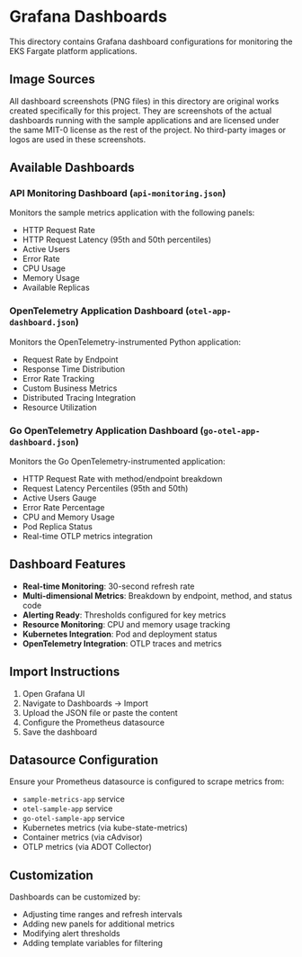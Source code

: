 # Grafana Dashboards

This directory contains Grafana dashboard configurations for monitoring the EKS Fargate platform applications.

## Image Sources

All dashboard screenshots (PNG files) in this directory are original works created specifically for this project. They are screenshots of the actual dashboards running with the sample applications and are licensed under the same MIT-0 license as the rest of the project. No third-party images or logos are used in these screenshots.

## Available Dashboards

### API Monitoring Dashboard (`api-monitoring.json`)
Monitors the sample metrics application with the following panels:
- HTTP Request Rate
- HTTP Request Latency (95th and 50th percentiles)
- Active Users
- Error Rate
- CPU Usage
- Memory Usage
- Available Replicas

### OpenTelemetry Application Dashboard (`otel-app-dashboard.json`)
Monitors the OpenTelemetry-instrumented Python application:
- Request Rate by Endpoint
- Response Time Distribution
- Error Rate Tracking
- Custom Business Metrics
- Distributed Tracing Integration
- Resource Utilization

### Go OpenTelemetry Application Dashboard (`go-otel-app-dashboard.json`)
Monitors the Go OpenTelemetry-instrumented application:
- HTTP Request Rate with method/endpoint breakdown
- Request Latency Percentiles (95th and 50th)
- Active Users Gauge
- Error Rate Percentage
- CPU and Memory Usage
- Pod Replica Status
- Real-time OTLP metrics integration

## Dashboard Features

- **Real-time Monitoring**: 30-second refresh rate
- **Multi-dimensional Metrics**: Breakdown by endpoint, method, and status code
- **Alerting Ready**: Thresholds configured for key metrics
- **Resource Monitoring**: CPU and memory usage tracking
- **Kubernetes Integration**: Pod and deployment status
- **OpenTelemetry Integration**: OTLP traces and metrics

## Import Instructions

1. Open Grafana UI
2. Navigate to Dashboards → Import
3. Upload the JSON file or paste the content
4. Configure the Prometheus datasource
5. Save the dashboard

## Datasource Configuration

Ensure your Prometheus datasource is configured to scrape metrics from:
- `sample-metrics-app` service
- `otel-sample-app` service
- `go-otel-sample-app` service
- Kubernetes metrics (via kube-state-metrics)
- Container metrics (via cAdvisor)
- OTLP metrics (via ADOT Collector)

## Customization

Dashboards can be customized by:
- Adjusting time ranges and refresh intervals
- Adding new panels for additional metrics
- Modifying alert thresholds
- Adding template variables for filtering